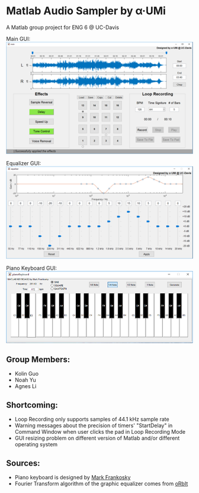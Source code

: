 # Matlab Audio Sampler by α·UMi
A Matlab group project for ENG 6 @ UC-Davis

Main GUI:  
![GitHub Logo](/images/main.png "Main GUI")  
  
Equalizer GUI:  
![GitHub Logo](/images/equalizer.png "Equalizer GUI")  
  
Piano Keyboard GUI:  
![GitHub Logo](/images/PianoKeyboard.png "Piano Keyboard GUI")  
  
## Group Members: 
  * Kolin Guo  
  * Noah Yu  
  * Agnes Li  

## Shortcoming:  
  * Loop Recording only supports samples of 44.1 kHz sample rate  
  * Warning messages about the precision of timers' "StartDelay" in Command Window when user clicks the pad in Loop Recording Mode
  * GUI resizing problem on different version of Matlab and/or different operating system  

## Sources:
  * Piano keyboard is designed by [Mark Frankosky](https://www.mathworks.com/matlabcentral/fileexchange/21262-matlab-piano)  
  * Fourier Transform algorithm of the graphic equalizer comes from [oRbIt](http://blog.csdn.net/orbit/article/details/45485197)
